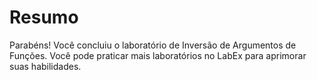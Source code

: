 # Resumo

Parabéns! Você concluiu o laboratório de Inversão de Argumentos de Funções. Você pode praticar mais laboratórios no LabEx para aprimorar suas habilidades.
